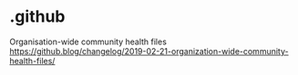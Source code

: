 # .github
Organisation-wide community health files https://github.blog/changelog/2019-02-21-organization-wide-community-health-files/
